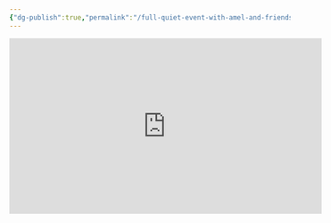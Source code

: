 ```yaml
---
{"dg-publish":true,"permalink":"/full-quiet-event-with-amel-and-friends/","noteIcon":"","created":"2025-08-20T19:24:46.681+02:00","updated":"2025-08-20T19:25:13.929+02:00"}
---
```


<iframe width="560" height="315" src="https://www.youtube.com/embed/BSWR73rr-uE?si=5SvvgRXqvjx_Op8-" title="YouTube video player" frameborder="0" allow="accelerometer; autoplay; clipboard-write; encrypted-media; gyroscope; picture-in-picture; web-share" referrerpolicy="strict-origin-when-cross-origin" allowfullscreen></iframe>
